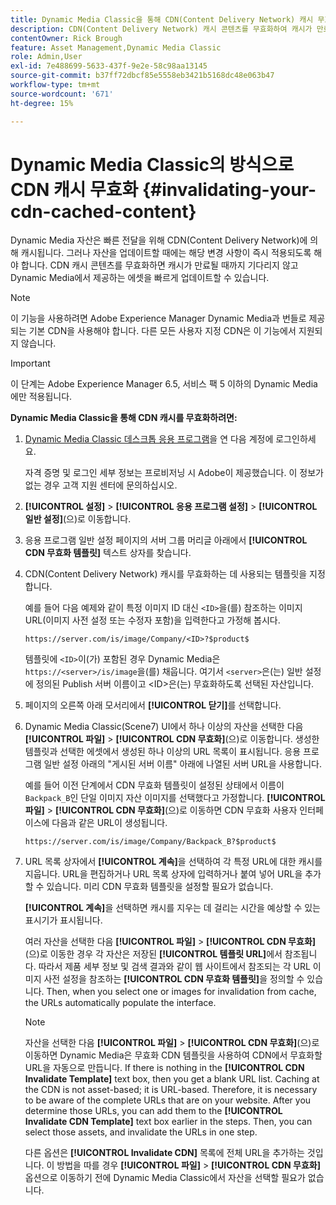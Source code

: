 ```yaml
---
title: Dynamic Media Classic을 통해 CDN(Content Delivery Network) 캐시 무효화
description: CDN(Content Delivery Network) 캐시 콘텐츠를 무효화하여 캐시가 만료될 때까지 기다리지 않고 Dynamic Media에서 제공하는 자산을 빠르게 업데이트할 수 있는 방법에 대해 알아봅니다.
contentOwner: Rick Brough
feature: Asset Management,Dynamic Media Classic
role: Admin,User
exl-id: 7e488699-5633-437f-9e2e-58c98aa13145
source-git-commit: b37ff72dbcf85e5558eb3421b5168dc48e063b47
workflow-type: tm+mt
source-wordcount: '671'
ht-degree: 15%

---
```


# Dynamic Media Classic의 방식으로 CDN 캐시 무효화 {#invalidating-your-cdn-cached-content}

Dynamic Media 자산은 빠른 전달을 위해 CDN(Content Delivery Network)에 의해 캐시됩니다. 그러나 자산을 업데이트할 때에는 해당 변경 사항이 즉시 적용되도록 해야 합니다. CDN 캐시 콘텐츠를 무효화하면 캐시가 만료될 때까지 기다리지 않고 Dynamic Media에서 제공하는 에셋을 빠르게 업데이트할 수 있습니다.

>[!NOTE]
>
>이 기능을 사용하려면 Adobe Experience Manager Dynamic Media과 번들로 제공되는 기본 CDN을 사용해야 합니다. 다른 모든 사용자 지정 CDN은 이 기능에서 지원되지 않습니다.

>[!IMPORTANT]
>
>이 단계는 Adobe Experience Manager 6.5, 서비스 팩 5 이하의 Dynamic Media에만 적용됩니다. <!-- If you are using Dynamic Media in AEM as a Cloud Service, [use the new steps found here](/help/assets/invalidate-cdn-cache-dynamic-media.md). -->

<!-- REMOVED MARCH 28, 2022 BECAUSE OF 404; NO REDIRECT WAS PUT IN PLACE BY SUPPORT See also [Cache overview in Dynamic Media Classic](https://helpx.adobe.com/experience-manager/scene7/kb/base/caching-questions/scene7-caching-overview.html). -->

**Dynamic Media Classic을 통해 CDN 캐시를 무효화하려면:**

1. [Dynamic Media Classic 데스크톱 응용 프로그램](https://experienceleague.adobe.com/docs/dynamic-media-classic/using/getting-started/signing-out.html#getting-started)을 연 다음 계정에 로그인하세요.

   자격 증명 및 로그인 세부 정보는 프로비저닝 시 Adobe이 제공했습니다. 이 정보가 없는 경우 고객 지원 센터에 문의하십시오.

1. **[!UICONTROL 설정]** > **[!UICONTROL 응용 프로그램 설정]** > **[!UICONTROL 일반 설정]**(으)로 이동합니다.
1. 응용 프로그램 일반 설정 페이지의 서버 그룹 머리글 아래에서 **[!UICONTROL CDN 무효화 템플릿]** 텍스트 상자를 찾습니다.

1. CDN(Content Delivery Network) 캐시를 무효화하는 데 사용되는 템플릿을 지정합니다.

   예를 들어 다음 예제와 같이 특정 이미지 ID 대신 `<ID>`을(를) 참조하는 이미지 URL(이미지 사전 설정 또는 수정자 포함)을 입력한다고 가정해 봅시다.

   `https://server.com/is/image/Company/<ID>?$product$`

   템플릿에 `<ID>`이(가) 포함된 경우 Dynamic Media은 `https://<server>/is/image`을(를) 채웁니다. 여기서 `<server>`은(는) 일반 설정에 정의된 Publish 서버 이름이고 &lt;ID>은(는) 무효화하도록 선택된 자산입니다.

1. 페이지의 오른쪽 아래 모서리에서 **[!UICONTROL 닫기]**&#x200B;를 선택합니다.
1. Dynamic Media Classic(Scene7) UI에서 하나 이상의 자산을 선택한 다음 **[!UICONTROL 파일]** > **[!UICONTROL CDN 무효화]**(으)로 이동합니다. 생성한 템플릿과 선택한 에셋에서 생성된 하나 이상의 URL 목록이 표시됩니다. 응용 프로그램 일반 설정 아래의 &quot;게시된 서버 이름&quot; 아래에 나열된 서버 URL을 사용합니다.

   예를 들어 이전 단계에서 CDN 무효화 템플릿이 설정된 상태에서 이름이 `Backpack_B`인 단일 이미지 자산 이미지를 선택했다고 가정합니다. **[!UICONTROL 파일]** > **[!UICONTROL CDN 무효화]**(으)로 이동하면 CDN 무효화 사용자 인터페이스에 다음과 같은 URL이 생성됩니다.

   `https://server.com/is/image/Company/Backpack_B?$product$`

1. URL 목록 상자에서 **[!UICONTROL 계속]**&#x200B;을 선택하여 각 특정 URL에 대한 캐시를 지웁니다. URL을 편집하거나 URL 목록 상자에 입력하거나 붙여 넣어 URL을 추가할 수 있습니다. 미리 CDN 무효화 템플릿을 설정할 필요가 없습니다.

   **[!UICONTROL 계속]**&#x200B;을 선택하면 캐시를 지우는 데 걸리는 시간을 예상할 수 있는 표시기가 표시됩니다.

   여러 자산을 선택한 다음 **[!UICONTROL 파일]** > **[!UICONTROL CDN 무효화]**(으)로 이동한 경우 각 자산은 저장된 **[!UICONTROL 템플릿 URL]**&#x200B;에서 참조됩니다. 따라서 제품 세부 정보 및 검색 결과와 같이 웹 사이트에서 참조되는 각 URL 이미지 사전 설정을 참조하는 **[!UICONTROL CDN 무효화 템플릿]**&#x200B;을 정의할 수 있습니다. Then, when you select one or images for invalidation from cache, the URLs automatically populate the interface.

   >[!NOTE]
   >
   >자산을 선택한 다음 **[!UICONTROL 파일]** > **[!UICONTROL CDN 무효화]**(으)로 이동하면 Dynamic Media은 무효화 CDN 템플릿을 사용하여 CDN에서 무효화할 URL을 자동으로 만듭니다. If there is nothing in the **[!UICONTROL CDN Invalidate Template]** text box, then you get a blank URL list. Caching at the CDN is not asset-based; it is URL-based. Therefore, it is necessary to be aware of the complete URLs that are on your website. After you determine those URLs, you can add them to the **[!UICONTROL Invalidate CDN Template]** text box earlier in the steps. Then, you can select those assets, and invalidate the URLs in one step.
   >
   >다른 옵션은 **[!UICONTROL Invalidate CDN]** 목록에 전체 URL을 추가하는 것입니다. 이 방법을 따를 경우 **[!UICONTROL 파일]** > **[!UICONTROL CDN 무효화]** 옵션으로 이동하기 전에 Dynamic Media Classic에서 자산을 선택할 필요가 없습니다.
